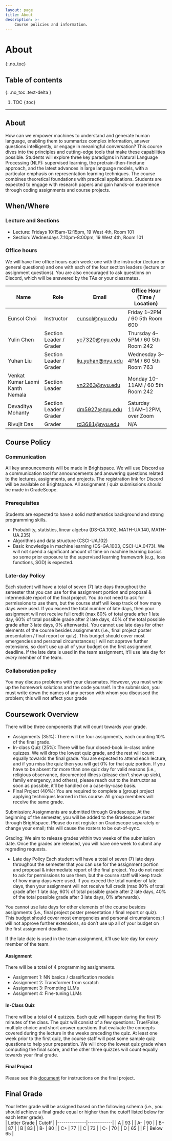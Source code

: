 ```yaml
---
layout: page
title: About
description: >-
    Course policies and information.
---
```


# About
{:.no_toc}

## Table of contents
{: .no_toc .text-delta }

1. TOC
{:toc}

---

## About

How can we empower machines to understand and generate human language, enabling them to summarize complex information, answer questions intelligently, or engage in meaningful conversation? This course dives into the principles and cutting-edge tools that make these capabilities possible. Students will explore three key paradigms in Natural Language Processing (NLP): supervised learning, the pretrain-then-finetune approach, and the latest advances in large language models, with a particular emphasis on representation learning techniques. The course combines theoretical foundations with practical applications. Students are expected to engage with research papers and gain hands-on experience through coding assignments and course projects.

## When/Where
### Lecture and Sections
- Lecture: Fridays 10:15am-12:15pm, 19 West 4th, Room 101
- Section: Wednesdays 7:10pm-8:00pm, 19 West 4th, Room 101


### Office hours

We will have five office hours each week: one with the instructor (lecture or general questions) and one with each of the four section leaders (lecture or assignment questions). You are also encouraged to ask questions on Discord, which will be answered by the TAs or your classmates.

| Name                                  | Role                      | Email              | Office Hour (Time / Location)                        |
|---------------------------------------|---------------------------|--------------------|------------------------------------------------------|
| Eunsol Choi                           | Instructor                | eunsol@nyu.edu     | Friday 1–2PM / 60 5th Room 600                       |
| Yulin Chen                            | Section Leader / Grader   | yc7320@nyu.edu     | Thursday 4–5PM / 60 5th Room 242                     |
| Yuhan Liu                             | Section Leader / Grader   | liu.yuhan@nyu.edu  | Wednesday 3–4PM / 60 5th Room 763                    |
| Venkat Kumar Laxmi Kanth Nemala      | Section Leader            | vn2263@nyu.edu     | Monday 10–11AM / 60 5th Room 242                     |
| Devaditya Mohanty                    | Section Leader / Grader   | dm5927@nyu.edu     | Saturday 11AM–12PM, over Zoom                        |
| Rivujit Das                           | Grader                    | rd3681@nyu.edu     | N/A                                                  |




## Course Policy
### Communication
All key announcements will be made in Brightspace. We will use Discord as a communication tool for announcements and answering questions related to the lectures, assignments, and projects. The registration link for Discord will be available on Brightspace. All assignment / quiz submissions should be made in GradeScope. 

### Prerequisites
Students are expected to have a solid mathematics background and strong programming skills.
- Probability, statistics, linear algebra (DS-GA.1002, MATH-UA.140, MATH-UA.235)
- Algorithms and data structure (CSCI-UA.102)
- Basic knowledge in machine learning (DS-GA.1003, CSCI-UA.0473). We will not spend a significant amount of time on machine learning basics so some prior exposure to the supervised learning framework (e.g., loss functions, SGD) is expected.

### Late-day Policy 
Each student will have a total of seven (7) late days throughout the semester that you can use for the assignment portion and proposal & intermediate report of the final project. You do not need to ask for permissions to use them, but the course staff will keep track of how many days were used. If you exceed the total number of late days, then your assignment will not receive full credit (max 80% of total grade after 1 late day, 60% of total possible grade after 2 late days, 40% of the total possible grade after 3 late days, 0% afterwards).
You cannot use late days for other elements of the course besides assignments (i.e., final project poster presentation / final report or quiz). This budget should cover most emergencies and personal circumstances; I will not approve further extensions, so don’t use up all of your budget on the first assignment deadline. 
If the late date is used in the team assignment, it’ll use late day for *every* member of the team. 

### Collaboration policy
You may discuss problems with your classmates. However, you must write up the homework solutions and the code yourself. In the submission, you must write down the names of any person with whom you discussed the problem; this will not affect your grade

## Coursework Overview
 There will be three components that will count towards your grade. 
- Assignments (35%): There will be four assignments, each counting 10% of the final grade.
- In-class Quiz (25%): There will be four closed-book in-class online quizzes. We will drop the lowest quiz grade, and the rest will count equally towards the final grade. You are expected to attend each lecture, and if you miss the quiz then you will get 0% for that quiz portion. 
If you have to be absent for more than one quiz day for valid reasons (i.e., religious observance, documented illness (please don’t show up sick), family emergency, and others), please reach out to the instructor as soon as possible, it’ll be handled on a case-by-case basis.  
- Final Project (40%): You are required to complete a (group) project applying techniques learned in this course. All group members will receive the same grade.

Submission: Assignments are submitted through Gradescope. At the beginning of the semester, you will be added to the Gradescope roster through Brightspace. Please do not register on Gradescope separately or change your email; this will cause the rosters to be out-of-sync.

 Grading: We aim to release grades within two weeks of the submission date. Once the grades are released, you will have one week to submit any regrading requests.

* Late day Policy
 Each student will have a total of seven (7) late days throughout the semester that you can use for the assignment portion and proposal & intermediate report of the final project. You do not need to ask for permissions to use them, but the course staff will keep track of how many days were used. If you exceed the total number of late days, then your assignment will not receive full credit (max 80% of total grade after 1 late day, 60% of total possible grade after 2 late days, 40% of the total possible grade after 3 late days, 0% afterwards).

 You cannot use late days for other elements of the course besides assignments (i.e., final project poster presentation / final report or quiz). This budget should cover most emergencies and personal circumstances; I will not approve further extensions, so don’t use up all of your budget on the first assignment deadline. 

If the late date is used in the team assignment, it’ll use late day for *every* member of the team. 

#### Assignment
There will be a total of 4 programming assignments. 
- Assignment 1: NN basics / classification models
- Assignment 2: Transformer from scratch
- Assignment 3: Prompting LLMs
- Assignment 4: Fine-tuning LLMs 

#### In-Class Quiz
There will be a total of 4 quizzes. Each quiz will happen during the first 15 minutes of the class. The quiz will consist of a few questions: True/False, multiple choice and short answer questions that evaluate the concepts covered during the lecture in the weeks preceding the quiz. At least one week prior to the first quiz, the course staff will post some sample quiz questions to help your preparation. We will drop the lowest quiz grade when computing the final score, and the other three quizzes will count equally towards your final grade. 

#### Final Project
Please see this [document](https://docs.google.com/document/d/1Ee1vjiagtlwaehjrQkoTx3xTXObLKnuFVd2UVesYWjE/edit?usp=sharing) for instructions on the final project. 

## Final Grade
Your letter grade will be assigned based on the following schema (i.e., you should achieve a final grade equal or higher than the cutoff listed below for each letter grade).    
| Letter Grade | Cutoff     |
|--------------|------------|
| A            | 93         |
| A-           | 90         |
| B+           | 87         |
| B            | 83         |
| B-           | 80         |
| C+           | 77         |
| C            | 73         |
| C-           | 70         |
| D            | 65         |
| F            | Below 65   |

